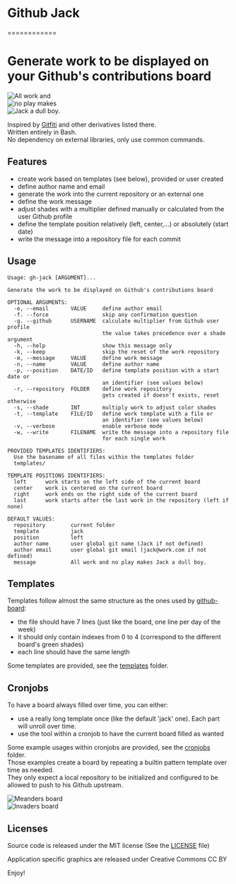 # Github Jack
============

# Generate work to be displayed on your Github's contributions board

![All work and](/assets/jack_1.png?raw=true "All work and")  
![no play makes](/assets/jack_2.png?raw=true "no play makes")  
![Jack a dull boy.](/assets/jack_3.png?raw=true "Jack a dull boy.")

Inspired by [Gitfiti](https://github.com/gelstudios/gitfiti) and other derivatives listed there.  
Written entirely in Bash.  
No dependency on external libraries, only use common commands.


Features
--------

- create work based on templates (see below), provided or user created
- define author name and email
- generate the work into the current repository or an external one
- define the work message
- adjust shades with a multiplier defined manually or calculated from the user Github profile
- define the template position relatively (left, center,...) or absolutely (start date)
- write the message into a repository file for each commit


Usage
-----

```
Usage: gh-jack [ARGUMENT]...

Generate the work to be displayed on Github's contributions board

OPTIONAL ARGUMENTS:
  -e, --email       VALUE     define author email
  -f. --force                 skip any confirmation question
  -g. --github      USERNAME  calculate multiplier from Github user profile
                              the value takes precedence over a shade argument
  -h, --help                  show this message only
  -k, --keep                  skip the reset of the work repository
  -m, --message     VALUE     define work message
  -n, --name        VALUE     define author name
  -p, --position    DATE/ID   define template position with a start date or
                              an identifier (see values below)
  -r, --repository  FOLDER    define work repository
                              gets created if doesn't exists, reset otherwise
  -s, --shade       INT       multiply work to adjust color shades
  -t, --template    FILE/ID   define work template with a file or
                              an identifier (see values below)
  -v, --verbose               enable verbose mode
  -w, --write       FILENAME  write the message into a repository file
                              for each single work

PROVIDED TEMPLATES IDENTIFIERS:
  Use the basename of all files within the templates folder
  templates/

TEMPLATE POSITIONS IDENTIFIERS:
  left      work starts on the left side of the current board
  center    work is centered on the current board
  right     work ends on the right side of the current board
  last      work starts after the last work in the repository (left if none)

DEFAULT VALUES:
  repository        current folder
  template          jack
  position          left
  author name       user global git name (Jack if not defined)
  author email      user global git email (jack@work.com if not defined)
  message           All work and no play makes Jack a dull boy.
```


Templates
---------

Templates follow almost the same structure as the ones used by [github-board](https://github.com/bayandin/github-board):
- the file should have 7 lines (just like the board, one line per day of the week)
- it should only contain indexes from 0 to 4 (correspond to the different board's green shades)
- each line should have the same length

Some templates are provided, see the [templates](templates/) folder.


Cronjobs
--------

To have a board always filled over time, you can either:
- use a really long template once (like the default 'jack' one). Each part will unroll over time.
- use the tool within a cronjob to have the current board filled as wanted

Some example usages within cronjobs are provided, see the [cronjobs](cronjobs/) folder.  
Those examples create a board by repeating a builtin pattern template over time as needed.  
They only expect a local repository to be initialized and configured to be allowed to push to his Github upstream.

![Meanders board](/assets/meanders.png?raw=true "Meanders board")  
![Invaders board](/assets/invaders.png?raw=true "Invaders board")


Licenses
--------

Source code is released under the MIT license (See the [LICENSE](LICENSE) file)

Application specific graphics are released under Creative Commons CC BY


Enjoy!
